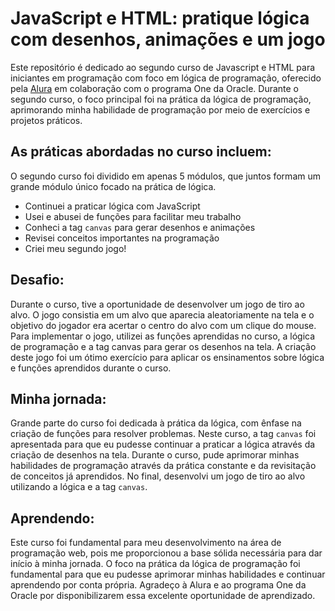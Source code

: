 # JavaScript e HTML: pratique lógica com desenhos, animações e um jogo

Este repositório é dedicado ao segundo curso de Javascript e HTML para iniciantes em programação com foco em lógica de programação, oferecido pela [Alura](https://cursos.alura.com.br/user/emanoelcampos) em colaboração com o programa One da Oracle. Durante o segundo curso, o foco principal foi na prática da lógica de programação, aprimorando minha habilidade de programação por meio de exercícios e projetos práticos.

## As práticas abordadas no curso incluem:
O segundo curso foi dividido em apenas 5 módulos, que juntos formam um grande módulo único focado na prática de lógica.

- Continuei a praticar lógica com JavaScript
- Usei e abusei de funções para facilitar meu trabalho
- Conheci a tag `canvas` para gerar desenhos e animações
- Revisei conceitos importantes na programação
- Criei meu segundo jogo!

## Desafio:

Durante o curso, tive a oportunidade de desenvolver um jogo de tiro ao alvo. O jogo consistia em um alvo que aparecia aleatoriamente na tela e o objetivo do jogador era acertar o centro do alvo com um clique do mouse. Para implementar o jogo, utilizei as funções aprendidas no curso, a lógica de programação e a tag canvas para gerar os desenhos na tela. A criação deste jogo foi um ótimo exercício para aplicar os ensinamentos sobre lógica e funções aprendidos durante o curso.


## Minha jornada:

Grande parte do curso foi dedicada à prática da lógica, com ênfase na criação de funções para resolver problemas. Neste curso, a tag `canvas` foi apresentada para que eu pudesse continuar a praticar a lógica através da criação de desenhos na tela. Durante o curso, pude aprimorar minhas habilidades de programação através da prática constante e da revisitação de conceitos já aprendidos. No final, desenvolvi um jogo de tiro ao alvo utilizando a lógica e a tag `canvas`. 

## Aprendendo:

Este curso foi fundamental para meu desenvolvimento na área de programação web, pois me proporcionou a base sólida necessária para dar início à minha jornada. O foco na prática da lógica de programação foi fundamental para que eu pudesse aprimorar minhas habilidades e continuar aprendendo por conta própria. Agradeço à Alura e ao programa One da Oracle por disponibilizarem essa excelente oportunidade de aprendizado.